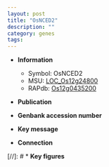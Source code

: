 ```yaml
---
layout: post
title: "OsNCED2"
description: ""
category: genes
tags: 
---
```


* **Information**  
    + Symbol: OsNCED2  
    + MSU: [LOC_Os12g24800](http://rice.uga.edu/cgi-bin/ORF_infopage.cgi?orf=LOC_Os12g24800)  
    + RAPdb: [Os12g0435200](http://rapdb.dna.affrc.go.jp/viewer/gbrowse_details/irgsp1?name=Os12g0435200)  

* **Publication**  

* **Genbank accession number**  

* **Key message**  

* **Connection**  

[//]: # * **Key figures**  



